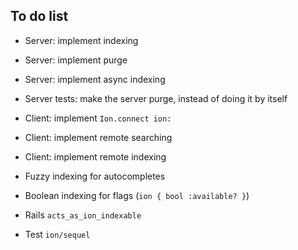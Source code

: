 To do list
----------

 - Server: implement indexing

 - Server: implement purge

 - Server: implement async indexing

 - Server tests: make the server purge, instead of doing it by itself

 - Client: implement `Ion.connect ion:`

 - Client: implement remote searching

 - Client: implement remote indexing

 - Fuzzy indexing for autocompletes

 - Boolean indexing for flags (`ion { bool :available? }`)

 - Rails `acts_as_ion_indexable`

 - Test `ion/sequel`
